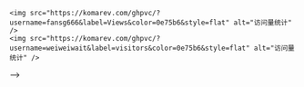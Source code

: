 

<!--
**weiweiwait/weiweiwait** is a ✨ _special_ ✨ repository because its `README.md` (this file) appears on your GitHub profile.

Here are some ideas to get you started:

- 🔭 I’m currently working on ...
- 🌱 I’m currently learning ...
- 👯 I’m looking to collaborate on ...
- 🤔 I’m looking for help with ...
- 💬 Ask me about ...
- 📫 How to reach me: ...
- 😄 Pronouns: ...
- ⚡ Fun fact: ...
[![Matrix SVG](https://raw.githubusercontent.com/rodrigograca31/rodrigograca31/master/matrix.svg)](https://www.youtube.com/watch?v=SDkAGkd4NLc) 
###                           👋  If there is flowery spring breeze, can I be young again 👋

                               👋      个人博客：weiweiwait.top 👋
/*[![weiweiwait](https://github-profile-trophy.vercel.app/?username=weiweiwait)](https://github.com/ryo-ma/github-profile-troph) 
![fansg666's Github](https://github-readme-stats.vercel.app/api?username=weiweiwait&show_icons=true&theme=dark)
<img src="https://github-readme-stats.vercel.app/api/top-langs/?username=weiweiwait&theme=tokyonight" height="195px" width="37%" alt="gueFDF's Top Languages">
[![weiweiwait](https://github-profile-trophy.vercel.app/?username=weiweiwait)](https://github.com/ryo-ma/github-profile-troph) 
![力扣数据](https://stats.justsong.cn/api/leetcode?username=condescending-7ichtermaniyz&cn=true)![CSDN 数据](https://stats.justsong.cn/api/csdn?id=m0_74120645)

  <div align="center">
    <a href="https://blog.csdn.net//m0_74120645"><img src="https://img.shields.io/badge/CSDN-博客-c32136" /></a>&emsp;
    <a href="https://leetcode.cn/u/condescending-7ichtermaniyz/"><img src="https://img.shields.io/badge/LeetCode-力扣-yellow" /></a>&emsp;
    <!-- visitor statistics logo 访问量统计徽标 -->
    <img src="https://komarev.com/ghpvc/?username=fansg666&label=Views&color=0e75b6&style=flat" alt="访问量统计" />
    <img src="https://komarev.com/ghpvc/?username=weiweiwait&label=visitors&color=0e75b6&style=flat" alt="访问量统计" />
  </div>

-->
